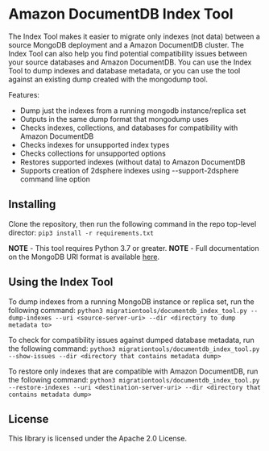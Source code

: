 # Amazon DocumentDB Index Tool 

The Index Tool makes it easier to migrate only indexes (not data) between a source MongoDB deployment and a Amazon DocumentDB  cluster. The Index Tool can also help you find potential compatibility issues between your source databases and Amazon DocumentDB. You can use the Index Tool to dump indexes and database metadata, or you can use the tool against an existing dump created with the mongodump tool.

Features:
 - Dump just the indexes from a running mongodb instance/replica set
 - Outputs in the same dump format that mongodump uses
 - Checks indexes, collections, and databases for compatibility with Amazon DocumentDB
 - Checks indexes for unsupported index types
 - Checks collections for unsupported options
 - Restores supported indexes (without data) to Amazon DocumentDB
 - Supports creation of 2dsphere indexes using --support-2dsphere command line option

## Installing
Clone the repository, then run the following command in the repo top-level director:
`pip3 install -r requirements.txt`

**NOTE** - This tool requires Python 3.7 or greater.
**NOTE** - Full documentation on the MongoDB URI format is available [here](https://www.mongodb.com/docs/manual/reference/connection-string/).

## Using the Index Tool
To dump indexes from a running MongoDB instance or replica set, run the following command:
`python3 migrationtools/documentdb_index_tool.py --dump-indexes --uri <source-server-uri> --dir <directory to dump metadata to>`

To check for compatibility issues against dumped database metadata, run the following command:
`python3 migrationtools/documentdb_index_tool.py --show-issues --dir <directory that contains metadata dump>`

To restore only indexes that are compatible with Amazon DocumentDB, run the following command:
`python3 migrationtools/documentdb_index_tool.py --restore-indexes --uri <destination-server-uri> --dir <directory that contains metadata dump>`

## License

This library is licensed under the Apache 2.0 License. 
